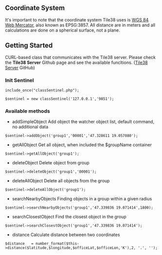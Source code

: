 ## Coordinate System

It's important to note that the coordinate system Tile38 uses is [WGS 84 Web Mercator](https://en.wikipedia.org/wiki/Web_Mercator), also known as EPSG:3857. All distance are in meters and all calculations are done on a spherical surface, not a plane.

## Getting Started

CURL-based class that communicates with the Tile38 server. Please check the <b>Tile38 Server</b> Github page and see the available funcltions. (<a href='https://github.com/tidwall/tile38'>Tile38 Server</a> GitHub)

### Init Sentinel
```
include_once("classSentinel.php");

$sentinel = new classSentinel('127.0.0.1','9851');
```

### Available methods

- addSimpleObject
Add object the watcher object list, default command, no additional data

```
$sentinel->addObject('group1','00001','47.328611 19.057080');
```

- getAllObject
Get all object, when included the $groupName container

```
$sentinel->getAllObject('group1');
```

- deleteObject
Delete object from group

```
$sentinel->deleteObject('group1','00001');
```

- deleteAllObject
Delete all objects from the group

```
$sentinel->deleteAllObject('group1');
```

- searchNearbyObjects
Finding objects in a group within a given radius

```
$sentinel->searchNearbyObjects('group1','47.339836 19.071414',1800);
```

- searchClosestObject
Find the closest object in the group

```
$sentinel->searchClosestObject('group1','47.339836 19.071414');
```

- distance
Calculate distance between two coordinates

```
$distance   = number_format($this->distance($latitude,$longitude,$officeLat,$officeLon,'K'),2, '.', '');
```